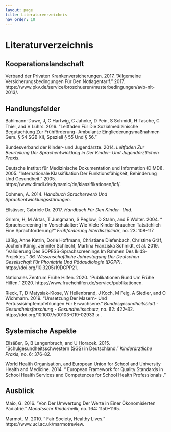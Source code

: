 ```yaml
---
layout: page
title: Literaturverzeichnis
nav_order: 10
---
```


# Literaturverzeichnis

<div class="article-part article-richtext article-body">
<h2 id="_5juovpky2">Kooperationslandschaft</h2>
<p>Verband der Privaten Krankenversicherungen. 2017. “Allgemeine Versicherungsbedingungen Für Den Notlagentarif.” 2017. https://www.pkv.de/service/broschueren/musterbedingungen/avb-nlt-2013/.</p>

<h2 class="article-bibliography-header" id="_0fv1ne3mo">Handlungsfelder</h2>
<p class="txtnospace">Bahlmann-Duwe, J, C Hartwig, C Jahnke, D Pein, S Schmidt, H Tasche, C Thiel, and V Lührs. 2016. “Leitfaden Für Die Sozialmedizinische Begutachtung Zur Frühförderung- Ambulante Eingliederungsmaßnahmen Gem. § 54 SGB XII, Speziell § 55 Und § 56.”</p>
<p>Bundesverband der Kinder- und Jugendärzte. 2014. <i>Leitfaden Zur Beurteilung Der Sprachentwicklung in Der Kinder- Und Jugendärztlichen Praxis</i>.</p>
<p>Deutsche Institut für Medizinische Dokumentation und Information (DIMDI). 2005. “Internationale Klassifikation Der Funktionsfähigkeit, Behinderung Und Gesundheit.” 2005. https://www.dimdi.de/dynamic/de/klassifikationen/icf/.</p>
<p>Dohmen, A. 2014. <i>Handbuch Spracherwerb Und Sprachentwicklungsstörungen</i>.</p>
<p>Ellsässer, Gabriele Dr. 2017. <i>Handbuch Für Den Kinder- Und</i>.</p>
<p>Grimm, H, M Aktas, T Jungmann, S Peglow, D Stahn, and E Wolter. 2004. “ Sprachscreening Im Vorschulalter: Wie Viele Kinder Brauchen Tatsächlich Eine Sprachförderung?” <i>Frühförderung Interdisziplinär</i>, no. 23: 108-117</p>
<p>Läßig, Anne Katrin, Dorle Hoffmann, Christiane Diefenbach, Christine Gräf, Jochem König, Jennifer Schlecht, Martina Franziska Schmidt, et al. 2019. “Validierung Des SOPESS-Sprachscreenings Im Rahmen Des IkidS-Projektes.” <i>36. Wissenschaftliche Jahrestagung Der Deutschen Gesellschaft Für Phoniatrie Und Pädaudiologie (DGPP)</i>. https://doi.org/10.3205/19DGPP21.</p>
<p>Nationales Zentrum Frühe Hilfen. 2020. “Publikationen Rund Um Frühe Hilfen.” 2020. https://www.fruehehilfen.de/service/publikationen.</p>
<p>Rieck, T, D Matysiak-Klose, W Hellenbrand, J Koch, M Feig, A Siedler, and O Wichmann. 2019. “Umsetzung Der Masern- Und Pertussisimpfempfehlungen Für Erwachsene.” <i>Bundesgesundheitsblatt - Gesundheitsforschung - Gesundheitsschutz</i>, no. 62: 422–32. https://doi.org/10.1007/s00103-019-02933-x .</p>

<h2 class="article-bibliography-header" id="_jyyf36sfo">Systemische Aspekte</h2>
  <p>Ellsäßer, G, B Langenbruch, and U Horacek. 2015. “Schulgesundheitsschwestern (SGS) in Deutschland.” <i>Kinderärztliche Praxis</i>, no. 6: 376–82.</p>
  <p>World Health Organisation, and European Union for School and University Health and Medicine. 2014. “ European Framework for Quality Standards in School Health Services and Competences for School Health Professionals .”</p>

<h2 class="article-bibliography-header" id="_krcww40ax">Ausblick</h2>
  <p>Maio, G. 2016. “Von Der Umwertung Der Werte in Einer Ökonomisierten Pädiatrie.” <i>Monatsschr Kinderheilk</i>, no. 164: 1150–1165.</p>
  <p>Marmot, M. 2010. “<b> </b>Fair Society, Healthy Lives.” https://www.ucl.ac.uk/marmotreview.</p>
</div>
